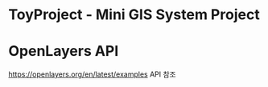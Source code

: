 # ToyProject - Mini GIS System Project
# OpenLayers API 
https://openlayers.org/en/latest/examples API 참조
